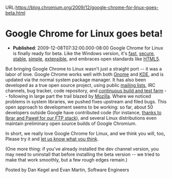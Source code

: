 URL:https://blog.chromium.org/2009/12/google-chrome-for-linux-goes-beta.html
# Google Chrome for Linux goes beta!
- **Published**: 2009-12-08T07:32:00.000-08:00
Google Chrome for Linux is finally ready for beta. Like the Windows version, it's [fast](http://blog.chromium.org/2009/12/technically-speaking-what-makes-google.html), [secure](http://dev.chromium.org/developers/core-principles), [stable](http://dev.chromium.org/developers/core-principles), [simple](http://dev.chromium.org/developers/core-principles), [extensible](https://chrome.google.com/extensions), and embraces open standards like [HTML5](http://en.wikipedia.org/wiki/HTML5).  
  
But bringing Google Chrome to Linux wasn't just a straight port -- it was a labor of love. Google Chrome works well with both [Gnome](http://www.gnome.org/) and [KDE](http://kde.org/), and is updated via the normal system package manager. It has also been developed as a true open source project, using public [mailing lists](http://dev.chromium.org/developers/discussion-groups), IRC channels, bug tracker, code repository, and [continuous build and test farm](http://build.chromium.org/) -- following in large part the trail blazed by [Mozilla](http://www.mozilla.org/). Where we noticed problems in system libraries, we pushed fixes upstream and filed bugs. This open approach to development seems to be working: so far, about 50 developers outside Google have contributed code (for instance, [thanks to Ibrar and Paweł for our FTP stack](http://blog.chromium.org/2009/09/new-ftp-implementation-goes-live.html)), and several Linux distributions even maintain preliminary open source builds of Google Chromium.  
  
In short, we really love Google Chrome for Linux, and we think you will, too[.](http://www.google.com/chrome/intl/en/w00t.html) Please try it and [let us know what you think](http://dev.chromium.org/for-testers/bug-reporting-guidelines).  
  
(One more thing: if you've already installed the dev channel version, you may need to uninstall that before installing the beta version -- we tried to make that work smoothly, but a few rough edges remain.)  
  
Posted by Dan Kegel and Evan Martin, Software Engineers 
